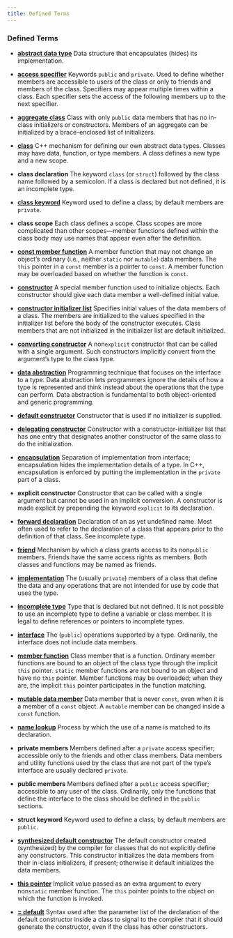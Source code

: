 ```yaml
---
title: Defined Terms
---
```


<h3 id="filepos2054441">Defined Terms</h3><ul><li><p><a href="072-chapter_7._classes.html#filepos1745102" id="filepos2054580"><strong>abstract data type</strong></a> Data structure that encapsulates (hides) its implementation.</p></li><li><p><a href="074-7.2._access_control_and_encapsulation.html#filepos1833906" id="filepos2054821"><strong>access specifier</strong></a> Keywords <code>public</code> and <code>private</code>. Used to define whether members are accessible to users of the class or only to friends and members of the class. Specifiers may appear multiple times within a class. Each specifier sets the access of the following members up to the next specifier.</p></li><li><p><a href="077-7.5._constructors_revisited.html#filepos2013767" id="filepos2055402"><strong>aggregate class</strong></a> Class with only <code>public</code> data members that has no in-class initializers or constructors. Members of an aggregate can be initialized by a brace-enclosed list of initializers.</p></li><li><p><a href="072-chapter_7._classes.html#filepos1743917" id="filepos2055814"><strong>class</strong></a> C++ mechanism for defining our own abstract data types. Classes may have data, function, or type members. A class defines a new type and a new scope.</p></li><li><p><strong>class declaration</strong> The keyword <code>class</code> (or <code>struct</code>) followed by the class name followed by a semicolon. If a class is declared but not defined, it is an incomplete type.</p></li><li><p><a href="074-7.2._access_control_and_encapsulation.html#filepos1838019" id="filepos2056547"><strong>class keyword</strong></a> Keyword used to define a class; by default members are <code>private</code>.</p></li><li><p><strong>class scope</strong> Each class defines a scope. Class scopes are more complicated than other scopes—member functions defined within the class body may use names that appear even after the definition.</p></li><li><p><a href="073-7.1._defining_abstract_data_types.html#filepos1777780" id="filepos2057171"><strong>const member function</strong></a> A member function that may not change an object’s ordinary (i.e., neither <code>static</code> nor <code>mutable</code>) data members. The <code>this</code> pointer in a <code>const</code> member is a pointer to <code>const</code>. A member function may be overloaded based on whether the function is <code>const</code>.</p></li><li><p><a href="073-7.1._defining_abstract_data_types.html#filepos1802827" id="filepos2057980"><strong>constructor</strong></a> A special member function used to initialize objects. Each constructor should give each data member a well-defined initial value.</p></li><li><p><a href="073-7.1._defining_abstract_data_types.html#filepos1818233" id="filepos2058283"><strong>constructor initializer list</strong></a> Specifies initial values of the data members of a class. The members are initialized to the values specified in the initializer list before the body of the constructor executes. Class members that are not initialized in the initializer list are default initialized.</p></li><li><p><a href="077-7.5._constructors_revisited.html#filepos1990821" id="filepos2058739"><strong>converting constructor</strong></a> A non<code>explicit</code> constructor that can be called with a single argument. Such constructors implicitly convert from the argument’s type to the class type.</p></li><li><p><a id="filepos2059142"></a><a href="072-chapter_7._classes.html#filepos1743990" id="filepos2059150"><strong>data abstraction</strong></a> Programming technique that focuses on the interface to a type. Data abstraction lets programmers ignore the details of how a type is represented and think instead about the operations that the type can perform. Data abstraction is fundamental to both object-oriented and generic programming.</p></li><li><p><a href="073-7.1._defining_abstract_data_types.html#filepos1806598" id="filepos2059620"><strong>default constructor</strong></a> Constructor that is used if no initializer is supplied.</p></li><li><p><a href="077-7.5._constructors_revisited.html#filepos1973769" id="filepos2059857"><strong>delegating constructor</strong></a> Constructor with a constructor-initializer list that has one entry that designates another constructor of the same class to do the initialization.</p></li><li><p><a href="072-chapter_7._classes.html#filepos1744072" id="filepos2060188"><strong>encapsulation</strong></a> Separation of implementation from interface; encapsulation hides the implementation details of a type. In C++, encapsulation is enforced by putting the implementation in the <code>private</code> part of a class.</p></li><li><p><strong>explicit constructor</strong> Constructor that can be called with a single argument but cannot be used in an implicit conversion. A constructor is made explicit by prepending the keyword <code>explicit</code> to its declaration.</p></li><li><p><a href="075-7.3._additional_class_features.html#filepos1903543" id="filepos2061019"><strong>forward declaration</strong></a> Declaration of an as yet undefined name. Most often used to refer to the declaration of a class that appears prior to the definition of that class. See incomplete type.</p></li><li><p><a href="074-7.2._access_control_and_encapsulation.html#filepos1842929" id="filepos2061369"><strong>friend</strong></a> Mechanism by which a class grants access to its non<code>public</code> members. Friends have the same access rights as members. Both classes and functions may be named as friends.</p></li><li><p><a href="072-chapter_7._classes.html#filepos1744313" id="filepos2061767"><strong>implementation</strong></a> The (usually <code>private</code>) members of a class that define the data and any operations that are not intended for use by code that uses the type.</p></li><li><p><a href="075-7.3._additional_class_features.html#filepos1903983" id="filepos2062145"><strong>incomplete type</strong></a> Type that is declared but not defined. It is not possible to use an incomplete type to define a variable or class member. It is legal to define references or pointers to incomplete types.</p></li><li><p><a href="072-chapter_7._classes.html#filepos1744238" id="filepos2062510"><strong>interface</strong></a> The (<code>public</code>) operations supported by a type. Ordinarily, the interface does not include data members.</p></li><li><p><a href="073-7.1._defining_abstract_data_types.html#filepos1747562" id="filepos2062846"><strong>member function</strong></a> Class member that is a function. Ordinary member functions are bound to an object of the class type through the implicit <code>this</code> pointer. <code>static</code> member functions are not bound to an object and have no <code>this</code> pointer. Member functions may be overloaded; when they are, the implicit <code>this</code> pointer participates in the function matching.</p></li><li><p><a href="075-7.3._additional_class_features.html#filepos1868151" id="filepos2063603"><strong>mutable data member</strong></a> Data member that is never <code>const</code>, even when it is a member of a <code>const</code> object. A <code>mutable</code> member can be changed inside a <code>const</code> function.</p></li><li><p><a href="076-7.4._class_scope.html#filepos1931835" id="filepos2064170"><strong>name lookup</strong></a> Process by which the use of a name is matched to its declaration.</p></li><li><p><strong>private members</strong> Members defined after a <code>private</code> access specifier; accessible only to the friends and other class members. Data members and utility functions used by the class that are not part of the type’s interface are usually declared <code>private</code>.</p></li><li><p><strong>public members</strong> Members defined after a <code>public</code> access specifier; accessible to any user of the class. Ordinarily, only the functions that define the interface to the class should be defined in the <code>public</code> sections.</p></li><li><p><strong>struct keyword</strong> Keyword used to define a class; by default members are <code>public</code>.</p></li><li><p><a href="073-7.1._defining_abstract_data_types.html#filepos1807151" id="filepos2065640"><strong>synthesized default constructor</strong></a> The default constructor created (synthesized) by the compiler for classes that do not explicitly define any constructors. This constructor initializes the data members from their in-class initializers, if present; otherwise it default initializes the data members.</p></li><li><p><a href="073-7.1._defining_abstract_data_types.html#filepos1770061" id="filepos2066098"><strong>this pointer</strong></a> Implicit value passed as an extra argument to every non<code>static</code> member function. The <code>this</code> pointer points to the object on which the function is invoked.</p></li><li><p><a href="073-7.1._defining_abstract_data_types.html#filepos1815891" id="filepos2066549"><strong>= default</strong></a> Syntax used after the parameter list of the declaration of the default constructor inside a class to signal to the compiler that it should generate the constructor, even if the class has other constructors.</p></li>
 
</ul>
